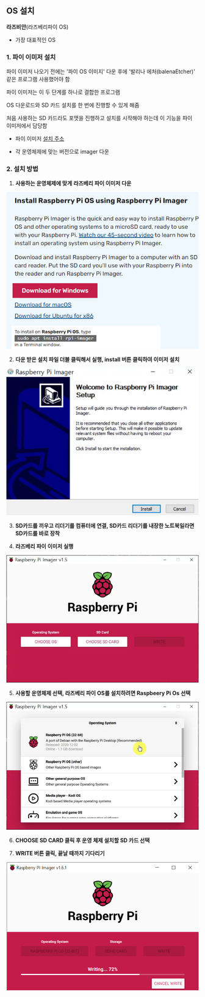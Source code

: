 ## OS 설치

**라즈비안**(라즈베리파이 OS) 

- 가장 대표적인 OS

### 1. **파이 이미저 설치**

파이 이미저 나오기 전에는 '파이 OS 이미지' 다운 후에 '발리나 에처(balenaEtcher)' 같은 프로그램 사용했어야 함

파이 이미저는 이 두 단계를 하나로 결합한 프로그램

OS 다운로드와 SD 카드 설치를 한 번에 진행할 수 있게 해줌

처음 사용하는 SD 카드라도 포맷을 진행하고 설치를 시작해야 하는데 이 기능을 파이 이미저에서 담당함

- 파이 이미저 [설치 주소](https://www.raspberrypi.org/software/)

- 각 운영체제에 맞는 버전으로 imager 다운


### 2. **설치 방법**

1) **사용하는 운영체제에 맞게** **라즈베리 파이 이미저 다운**

![](./image/OsInstall_1.png)

2) **다운 받은 설치 파일 더블 클릭해서 실행, install 버튼 클릭하여 이미저 설치**

![](./image/OsInstall_2.png)

3) **SD카드를 끼우고 리더기를 컴퓨터에 연결, SD카드 리더기를 내장한 노트북일라면 SD카드를 바로 장착**

4) **라즈베리 파이 이미저 실행**

![](./image/OsInstall_3.png)

5) **사용할 운영체제 선택, 라즈베리 파이 OS를 설치하려면 Raspbeery Pi Os 선택**

![](./image/OsInstall_4.png)

6) **CHOOSE SD CARD 클릭 후 운영 체제 설치할 SD 카드 선택**

7) **WRITE 버튼 클릭, 끝날 때까지 기다리기**

![](./image/OsInstall_5.png)
